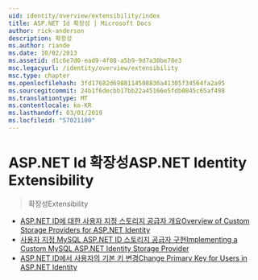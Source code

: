 ```yaml
---
uid: identity/overview/extensibility/index
title: ASP.NET Id 확장성 | Microsoft Docs
author: rick-anderson
description: 확장성
ms.author: riande
ms.date: 10/02/2013
ms.assetid: d1c6e7d0-ead9-4f08-a5b9-9d7a30be78e3
msc.legacyurl: /identity/overview/extensibility
msc.type: chapter
ms.openlocfilehash: 3fd17682d6988114508836a41305f34564fa2a95
ms.sourcegitcommit: 24b1f6decbb17bb22a45166e5fdb0845c65af498
ms.translationtype: MT
ms.contentlocale: ko-KR
ms.lasthandoff: 03/01/2019
ms.locfileid: "57021100"
---
```

<a name="aspnet-identity-extensibility"></a><span data-ttu-id="57357-103">ASP.NET Id 확장성</span><span class="sxs-lookup"><span data-stu-id="57357-103">ASP.NET Identity Extensibility</span></span>
====================
> <span data-ttu-id="57357-104">확장성</span><span class="sxs-lookup"><span data-stu-id="57357-104">Extensibility</span></span>


- [<span data-ttu-id="57357-105">ASP.NET ID에 대한 사용자 지정 스토리지 공급자 개요</span><span class="sxs-lookup"><span data-stu-id="57357-105">Overview of Custom Storage Providers for ASP.NET Identity</span></span>](overview-of-custom-storage-providers-for-aspnet-identity.md)
- [<span data-ttu-id="57357-106">사용자 지정 MySQL ASP.NET ID 스토리지 공급자 구현</span><span class="sxs-lookup"><span data-stu-id="57357-106">Implementing a Custom MySQL ASP.NET Identity Storage Provider</span></span>](implementing-a-custom-mysql-aspnet-identity-storage-provider.md)
- [<span data-ttu-id="57357-107">ASP.NET ID에서 사용자의 기본 키 변경</span><span class="sxs-lookup"><span data-stu-id="57357-107">Change Primary Key for Users in ASP.NET Identity</span></span>](change-primary-key-for-users-in-aspnet-identity.md)
